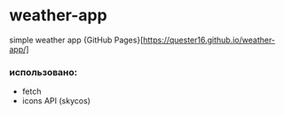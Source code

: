 # weather-app
simple weather app {GitHub Pages}[https://quester16.github.io/weather-app/]

### использовано:
- fetch
- icons API (skycos)

